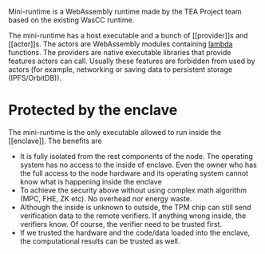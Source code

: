 Mini-runtime is a WebAssembly runtime made by the TEA Project team based on the existing WasCC runtime.

The mini-runtime has a host executable and a bunch of [[provider]]s and [[actor]]s. The actors are WebAssembly modules containing [lambda](https://en.wikipedia.org/wiki/Lambda_calculus) functions. The providers are native executable libraries that provide features actors can call. Usually these features are forbidden from used by actors (for example, networking or saving data to persistent storage (IPFS/OrbitDB)).

# Protected by the enclave
The mini-runtime is the only executable allowed to run inside the [[enclave]]. The benefits are
- It is fully isolated from the rest components of the node. The operating system has no access to the inside of enclave. Even the owner who has the full access to the node hardware and its operating system cannot know what is happening inside the enclave
- To achieve the security above without using complex math algorithm (MPC, FHE, ZK etc). No overhead nor energy waste.
- Although the inside is unknown to outside, the TPM chip can still send verification data to the remote verifiers. If anything wrong inside, the verifiers know. Of course, the verifier need to be trusted first. 
- If we trusted the hardware and the code/data loaded into the enclave, the computational results can be trusted as well.


